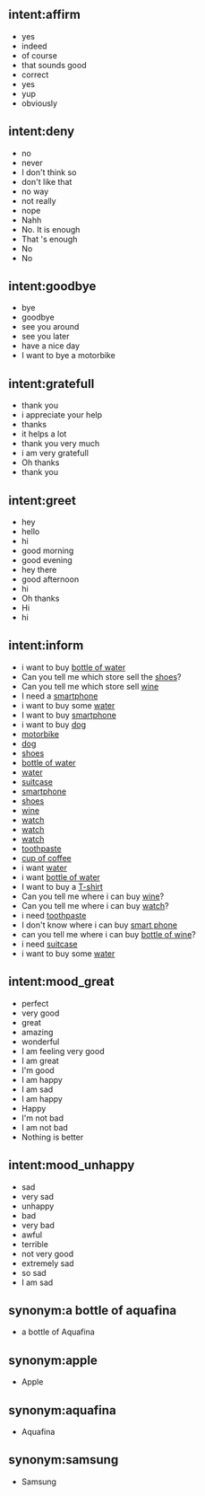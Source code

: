 ## intent:affirm
- yes
- indeed
- of course
- that sounds good
- correct
- yes
- yup
- obviously

## intent:deny
- no
- never
- I don't think so
- don't like that
- no way
- not really
- nope
- Nahh
- No. It is enough
- That 's enough
- No
- No

## intent:goodbye
- bye
- goodbye
- see you around
- see you later
- have a nice day
- I want to bye a motorbike

## intent:gratefull
- thank you
- i appreciate your help
- thanks
- it helps a lot
- thank you very much
- i am very gratefull
- Oh thanks
- thank you

## intent:greet
- hey
- hello
- hi
- good morning
- good evening
- hey there
- good afternoon
- hi
- Oh thanks
- Hi
- hi

## intent:inform
- i want to buy [bottle of water](product)
- Can you tell me which store sell the [shoes](product)?
- Can you tell me which store sell [wine](product)
- I need a [smartphone](product)
- i want to buy some [water](product)
- I want to buy [smartphone](product)
- i want to buy [dog](product)
- [motorbike](product)
- [dog](product)
- [shoes](product)
- [bottle of water](product)
- [water](product)
- [suitcase](product)
- [smartphone](product)
- [shoes](product)
- [wine](product)
- [watch](product)
- [watch](product)
- [watch](product)
- [toothpaste](product)
- [cup of coffee](product)
- i want [water](product)
- i want [bottle of water](product)
- I want to buy a [T-shirt](product)
- Can you tell me where i can buy [wine](product)?
- Can you tell me where i can buy [watch](product)?
- i need [toothpaste](product)
- I don't know where i can buy [smart phone](product)
- can you tell me where i can buy [bottle of wine](product)?
- i need [suitcase](product)
- i want to buy some [water](product)

## intent:mood_great
- perfect
- very good
- great
- amazing
- wonderful
- I am feeling very good
- I am great
- I'm good
- I am happy
- I am sad
- I am happy
- Happy
- I'm not bad
- I am not bad
- Nothing is better

## intent:mood_unhappy
- sad
- very sad
- unhappy
- bad
- very bad
- awful
- terrible
- not very good
- extremely sad
- so sad
- I am sad

## synonym:a bottle of aquafina
- a bottle of Aquafina

## synonym:apple
- Apple

## synonym:aquafina
- Aquafina

## synonym:samsung
- Samsung
